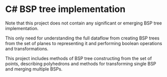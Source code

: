 # C# BSP tree implementation
Note that this project does not contain any significant or emerging BSP tree implementation.

This only need for understanding the full dataflow from creating BSP trees from the set of planes to representing it and performing boolean operations and transformations.

This project includes methods of BSP tree constructing from the set of points, describing polyhedrons and methods for transforming single BSP and merging multiple BSPs.
